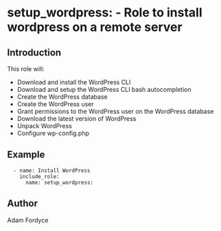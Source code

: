 # setup_wordpress: - Role to install wordpress on a remote server

## Introduction

This role will:
 - Download and install the WordPress CLI
 - Download and setup the WordPress CLI bash autocompletion
 - Create the WordPress database
 - Create the WordPress user
 - Grant permissions to the WordPress user on the WordPress database
 - Download the latest version of WordPress
 - Unpack WordPress
 - Configure wp-config.php

## Example

```
  - name: Install WordPress
    include_role:
      name: setup_wordpress:
```

## Author

Adam Fordyce
